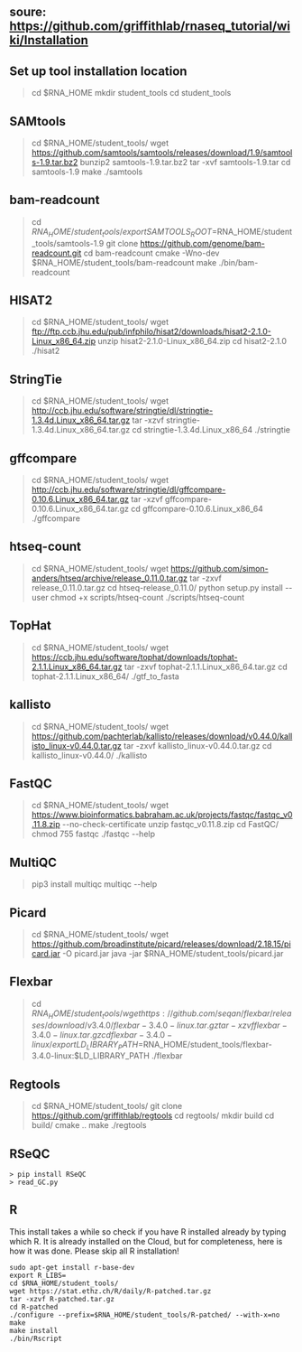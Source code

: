 ## soure: https://github.com/griffithlab/rnaseq_tutorial/wiki/Installation

## Set up tool installation location
> cd $RNA_HOME
> mkdir student_tools
> cd student_tools

## SAMtools
> cd $RNA_HOME/student_tools/
> wget https://github.com/samtools/samtools/releases/download/1.9/samtools-1.9.tar.bz2
> bunzip2 samtools-1.9.tar.bz2
> tar -xvf samtools-1.9.tar
> cd samtools-1.9
> make
> ./samtools

## bam-readcount
> cd $RNA_HOME/student_tools/
> export SAMTOOLS_ROOT=$RNA_HOME/student_tools/samtools-1.9
> git clone https://github.com/genome/bam-readcount.git
> cd bam-readcount
> cmake -Wno-dev $RNA_HOME/student_tools/bam-readcount
> make
> ./bin/bam-readcount

## HISAT2
> cd $RNA_HOME/student_tools/
> wget ftp://ftp.ccb.jhu.edu/pub/infphilo/hisat2/downloads/hisat2-2.1.0-Linux_x86_64.zip
> unzip hisat2-2.1.0-Linux_x86_64.zip
> cd hisat2-2.1.0
> ./hisat2

## StringTie
> cd $RNA_HOME/student_tools/
> wget http://ccb.jhu.edu/software/stringtie/dl/stringtie-1.3.4d.Linux_x86_64.tar.gz
> tar -xzvf stringtie-1.3.4d.Linux_x86_64.tar.gz
> cd stringtie-1.3.4d.Linux_x86_64
> ./stringtie


## gffcompare
> cd $RNA_HOME/student_tools/
> wget http://ccb.jhu.edu/software/stringtie/dl/gffcompare-0.10.6.Linux_x86_64.tar.gz
> tar -xzvf gffcompare-0.10.6.Linux_x86_64.tar.gz
> cd gffcompare-0.10.6.Linux_x86_64
> ./gffcompare


## htseq-count
> cd $RNA_HOME/student_tools/
> wget https://github.com/simon-anders/htseq/archive/release_0.11.0.tar.gz
> tar -zxvf release_0.11.0.tar.gz
> cd htseq-release_0.11.0/
> python setup.py install --user
> chmod +x scripts/htseq-count
> ./scripts/htseq-count


## TopHat
> cd $RNA_HOME/student_tools/
> wget https://ccb.jhu.edu/software/tophat/downloads/tophat-2.1.1.Linux_x86_64.tar.gz
> tar -zxvf tophat-2.1.1.Linux_x86_64.tar.gz
> cd tophat-2.1.1.Linux_x86_64/
> ./gtf_to_fasta


## kallisto
> cd $RNA_HOME/student_tools/
> wget https://github.com/pachterlab/kallisto/releases/download/v0.44.0/kallisto_linux-v0.44.0.tar.gz
> tar -zxvf kallisto_linux-v0.44.0.tar.gz
> cd kallisto_linux-v0.44.0/
> ./kallisto


## FastQC
> cd $RNA_HOME/student_tools/
> wget https://www.bioinformatics.babraham.ac.uk/projects/fastqc/fastqc_v0.11.8.zip --no-check-certificate
> unzip fastqc_v0.11.8.zip
> cd FastQC/
> chmod 755 fastqc
> ./fastqc --help


## MultiQC
> pip3 install multiqc
> multiqc --help


## Picard
> cd $RNA_HOME/student_tools/
> wget https://github.com/broadinstitute/picard/releases/download/2.18.15/picard.jar -O picard.jar
> java -jar $RNA_HOME/student_tools/picard.jar


## Flexbar
> cd $RNA_HOME/student_tools/
> wget https://github.com/seqan/flexbar/releases/download/v3.4.0/flexbar-3.4.0-linux.tar.gz
> tar -xzvf flexbar-3.4.0-linux.tar.gz
> cd flexbar-3.4.0-linux/
> export LD_LIBRARY_PATH=$RNA_HOME/student_tools/flexbar-3.4.0-linux:$LD_LIBRARY_PATH
> ./flexbar


## Regtools
> cd $RNA_HOME/student_tools/
> git clone https://github.com/griffithlab/regtools
> cd regtools/
> mkdir build
> cd build/
> cmake ..
> make
> ./regtools


## RSeQC
```
> pip install RSeQC
> read_GC.py
```

## R
This install takes a while so check if you have R installed already by typing which R. It is already installed on the Cloud, but for completeness, here is how it was done. Please skip all R installation!
``` 
sudo apt-get install r-base-dev
export R_LIBS=
cd $RNA_HOME/student_tools/
wget https://stat.ethz.ch/R/daily/R-patched.tar.gz
tar -xzvf R-patched.tar.gz
cd R-patched
./configure --prefix=$RNA_HOME/student_tools/R-patched/ --with-x=no
make
make install
./bin/Rscript
```
